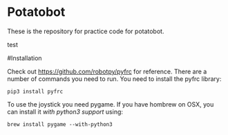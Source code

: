 ﻿# Potatobot

These is the repository for practice code for potatobot.

test

#Installation

Check out <https://github.com/robotpy/pyfrc> for reference. There are a number of commands you need to run.
You need to install the pyfrc library:

    pip3 install pyfrc

To use the joystick you need pygame. If you have hombrew on OSX, you can install it _with python3 support_ using:

    brew install pygame --with-python3


